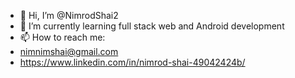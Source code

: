 - 👋 Hi, I’m @NimrodShai2
- 🌱 I’m currently learning full stack web and Android development
- 📫 How to reach me:
- nimnimshai@gmail.com
- https://www.linkedin.com/in/nimrod-shai-49042424b/

<!---
NimrodShai2/NimrodShai2 is a ✨ special ✨ repository because its `README.md` (this file) appears on your GitHub profile.
You can click the Preview link to take a look at your changes.
--->
